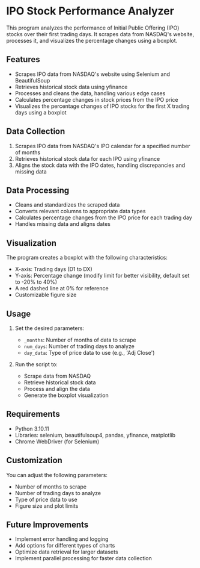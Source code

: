 # IPO Stock Performance Analyzer

This program analyzes the performance of Initial Public Offering (IPO) stocks over their first trading days. It scrapes data from NASDAQ's website, processes it, and visualizes the percentage changes using a boxplot.

## Features

- Scrapes IPO data from NASDAQ's website using Selenium and BeautifulSoup
- Retrieves historical stock data using yfinance
- Processes and cleans the data, handling various edge cases
- Calculates percentage changes in stock prices from the IPO price
- Visualizes the percentage changes of IPO stocks for the first X trading days using a boxplot

## Data Collection

1. Scrapes IPO data from NASDAQ's IPO calendar for a specified number of months
2. Retrieves historical stock data for each IPO using yfinance
3. Aligns the stock data with the IPO dates, handling discrepancies and missing data

## Data Processing

- Cleans and standardizes the scraped data
- Converts relevant columns to appropriate data types
- Calculates percentage changes from the IPO price for each trading day
- Handles missing data and aligns dates

## Visualization

The program creates a boxplot with the following characteristics:
- X-axis: Trading days (D1 to DX)
- Y-axis: Percentage change (modify limit for better visibility, default set to -20% to 40%)
- A red dashed line at 0% for reference
- Customizable figure size

## Usage

1. Set the desired parameters:
   - `_months`: Number of months of data to scrape
   - `num_days`: Number of trading days to analyze
   - `day_data`: Type of price data to use (e.g., 'Adj Close')

2. Run the script to:
   - Scrape data from NASDAQ
   - Retrieve historical stock data
   - Process and align the data
   - Generate the boxplot visualization

## Requirements

- Python 3.10.11
- Libraries: selenium, beautifulsoup4, pandas, yfinance, matplotlib
- Chrome WebDriver (for Selenium)

## Customization

You can adjust the following parameters:
- Number of months to scrape
- Number of trading days to analyze
- Type of price data to use
- Figure size and plot limits

## Future Improvements

- Implement error handling and logging
- Add options for different types of charts
- Optimize data retrieval for larger datasets
- Implement parallel processing for faster data collection